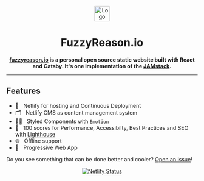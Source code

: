<p align="center">
  <a href="https://fuzzyreason.io/">
    <img alt="Logo" src="https://fuzzyreason.io/static/3da1116d4be124b773400f0b29624cb0/4106a/me.webp" width="40" />
  </a>
</p>
<h1 align="center">
  FuzzyReason.io
</h1>

<p align="center">
  <strong>
    <a href="https://fuzzyreason.io/">fuzzyreason.io</a> is a personal open source static website built with React and Gatsby. It's one implementation of the <a href="https://jamstack.org/">JAMstack</a>.
  </strong>
</p>

***

## Features

- 🛫 &nbsp; Netlify for hosting and Continuous Deployment
- 🗂 &nbsp; Netlify CMS as content management system
- 👩‍🎤 &nbsp; Styled Components with [`Emotion`](https://emotion.sh/docs/styled)
- 🎉 &nbsp; 100 scores for Performance, Accessibilty, Best Practices and SEO with [Lighthouse](https://developers.google.com/web/tools/lighthouse/)
- 🌐 &nbsp; Offline support
- 🤌 &nbsp; Progressive Web App

Do you see something that can be done better and cooler? [Open an issue](https://github.com/FuzzyReason/fuzzyreason.io/issues/new)!


<p align="center">
  <a href="https://app.netlify.com/sites/nifty-lewin-3b521a/deploys">
    <img
      src="https://api.netlify.com/api/v1/badges/2964eb6e-9e5e-4b8b-ad81-6092ac1a05f5/deploy-status"
      alt="Netlify Status"
    />
  </a>
</p>
